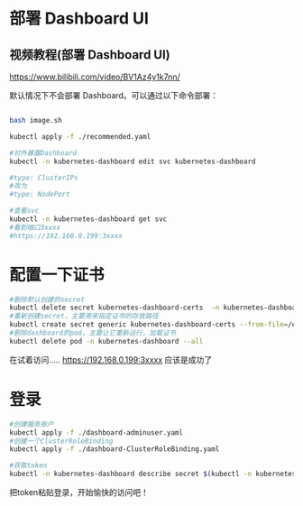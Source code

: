 # 部署 Dashboard UI

## 视频教程(部署 Dashboard UI)
https://www.bilibili.com/video/BV1Az4y1k7nn/

默认情况下不会部署 Dashboard。可以通过以下命令部署：
```bash

bash image.sh

kubectl apply -f ./recommended.yaml

#对外暴露Dashboard
kubectl -n kubernetes-dashboard edit svc kubernetes-dashboard

#type: ClusterIPs
#改为
#type: NodePort

#查看svc
kubectl -n kubernetes-dashboard get svc
#看到端口3xxxx
#https://192.168.0.199:3xxxx


```







# 配置一下证书
```bash
#删除默认创建的secret
kubectl delete secret kubernetes-dashboard-certs  -n kubernetes-dashboard
#重新创建secret，主要用来指定证书的存放路径
kubectl create secret generic kubernetes-dashboard-certs --from-file=/etc/kubernetes/pki/ -n kubernetes-dashboard
#删除dashboard的pod，主要让它重新运行，加载证书
kubectl delete pod -n kubernetes-dashboard --all

```
在试着访问.....
https://192.168.0.199:3xxxx
应该是成功了


# 登录
```bash
#创建服务账户
kubectl apply -f ./dashboard-adminuser.yaml
#创建一个ClusterRoleBinding
kubectl apply -f ./dashboard-ClusterRoleBinding.yaml

#获取token
kubectl -n kubernetes-dashboard describe secret $(kubectl -n kubernetes-dashboard get secret | grep admin-user | awk '{print $1}')
```

把token粘贴登录，开始愉快的访问吧！